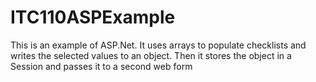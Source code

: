 # ITC110ASPExample
This is an example of ASP.Net. It uses arrays to populate checklists and writes the selected values to an object.
Then it stores the object in a Session and passes it to a second web form
